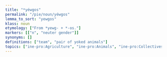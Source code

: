 ```yaml
---
title: "*yéwgos"
permalink: "/pie/noun/yéwgos"
lemma_to_sort: "yewgos"
klass: noun
etymology: ["From *yewg- +‎ *-os."]
markers: [["n", "neuter gender"]]
synonyms: []
definitions: ["team", "pair of yoked animals"]
topics: ["ine-pro:Agriculture", "ine-pro:Animals", "ine-pro:Collectives"]
---
```

